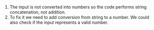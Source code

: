 1. The input is not converted into numbers so the code performs string concatenation, not addition.
2. To fix it we need to add conversion from string to a number. We could also check if the input represents a valid number.